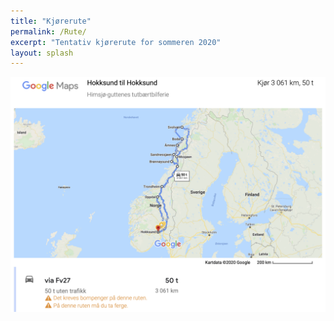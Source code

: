 ```yaml
---
title: "Kjørerute"
permalink: /Rute/
excerpt: "Tentativ kjørerute for sommeren 2020"
layout: splash
---
```


![route](../rute.png)
